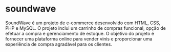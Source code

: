 # soundwave
SoundWave é um projeto de e-commerce desenvolvido com HTML, CSS, PHP e MySQL. O projeto inclui um carrinho de compras funcional, opção de efetuar a compra e gerenciamento de estoque. O objetivo do projeto é fornecer uma plataforma online para vender vinis e proporcionar uma experiência de compra agradável para os clientes.
